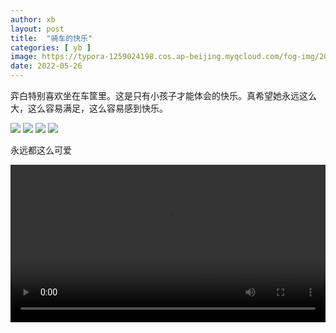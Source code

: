 ```yaml
---
author: xb
layout: post
title:  "骑车的快乐"
categories: [ yb ]
image: https://typora-1259024198.cos.ap-beijing.myqcloud.com/fog-img/2022-05-27-post.jpeg
date: 2022-05-26
---
```




弈白特别喜欢坐在车筐里。这是只有小孩子才能体会的快乐。真希望她永远这么大，这么容易满足，这么容易感到快乐。

<div class="article-img-wrapper">
   <img src="https://typora-1259024198.cos.ap-beijing.myqcloud.com/fog-img/2022-05-27-01.jpeg">
   <img src="https://typora-1259024198.cos.ap-beijing.myqcloud.com/fog-img/2022-05-27-02.jpeg">
   <img src="https://typora-1259024198.cos.ap-beijing.myqcloud.com/fog-img/2022-05-27-03.jpeg">
   <img src="https://typora-1259024198.cos.ap-beijing.myqcloud.com/fog-img/2022-05-27-04.jpeg">
   <p class="caption">永远都这么可爱</p>
</div>


<video width="100%" controls>
  <source src="/assets/videos/joy-of-riding.mp4" type="video/mp4">
</video>


